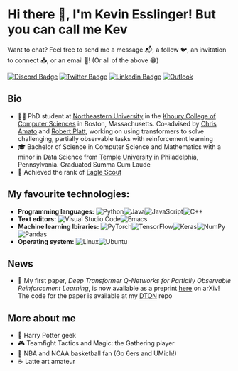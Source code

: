 # Hi there :wave:, I'm Kevin Esslinger! But you can call me Kev

Want to chat? Feel free to send me a message :mailbox_with_mail:, a follow :bird:, an invitation to connect :inbox_tray:, or an email :email:! (Or all of the above :grin:)

[![Discord Badge](https://img.shields.io/badge/kevslinger-%237289DA.svg?style=flat&logo=discord&logoColor=white)](https://discordapp.com/users/359472120704532493)
[![Twitter Badge](https://img.shields.io/badge/-@kevslinger-1ca0f1?style=flat&labelColor=1ca0f1&logo=twitter&logoColor=white&link=https://twitter.com/kevslinger)](https://twitter.com/kevslinger)
[![Linkedin Badge](https://img.shields.io/badge/-kevinesslinger-blue?style=flat&logo=Linkedin&logoColor=white&link=https://www.linkedin.com/in/kevinesslinger/)](https://www.linkedin.com/in/kevinesslinger/)
[![Outlook](https://img.shields.io/badge/esslinger.k@northeastern.edu-0078D4?style=flat&logo=microsoft-outlook&logoColor=white)](mailto:esslinger.k@northeastern.edu)

## Bio
- :man_technologist: PhD student at [Northeastern University](https://www.northeastern.edu) in the [Khoury College of Computer Sciences](https://www.khoury.northeastern.edu) in Boston, Massachusetts. Co-advised by [Chris Amato](https://llpr.ccs.neu.edu/) and [Robert Platt](https://www2.ccs.neu.edu/research/helpinghands/), working on using transformers to solve challenging, partially observable tasks with reinforcement learning
- :mortar_board: Bachelor of Science in Computer Science and Mathematics with a minor in Data Science from [Temple University](https://www.temple.edu/) in Philadelphia, Pennsylvania. Graduated Summa Cum Laude
- :eagle: Achieved the rank of [Eagle Scout](https://en.wikipedia.org/wiki/Eagle_Scout)

## My favourite technologies:
 - <strong>Programming languages:</strong> ![Python](https://img.shields.io/badge/python-3670A0?style=flat&logo=python&logoColor=ffdd54)![Java](https://img.shields.io/badge/java-%23ED8B00.svg?style=flat&logo=java&logoColor=white)![JavaScript](https://img.shields.io/badge/javascript-%23323330.svg?style=flat&logo=javascript&logoColor=%23F7DF1E)![C++](https://img.shields.io/badge/c++-%2300599C.svg?style=flat&logo=c%2B%2B&logoColor=white)
 - <strong>Text editors:</strong> ![Visual Studio Code](https://img.shields.io/badge/Visual%20Studio%20Code-0078d7.svg?style=flat&logo=visual-studio-code&logoColor=white)![Emacs](https://img.shields.io/badge/Emacs-%237F5AB6.svg?&style=flat&logo=gnu-emacs&logoColor=white)
 - <strong>Machine learning lbiraries:</strong> ![PyTorch](https://img.shields.io/badge/PyTorch-%23EE4C2C.svg?style=flat&logo=PyTorch&logoColor=white)![TensorFlow](https://img.shields.io/badge/TensorFlow-%23FF6F00.svg?style=flat&logo=TensorFlow&logoColor=white)![Keras](https://img.shields.io/badge/Keras-%23D00000.svg?style=flat&logo=Keras&logoColor=white)![NumPy](https://img.shields.io/badge/numpy-%23013243.svg?style=flat&logo=numpy&logoColor=white)![Pandas](https://img.shields.io/badge/pandas-%23150458.svg?style=flat&logo=pandas&logoColor=white)
 - <strong>Operating system:</strong> ![Linux](https://img.shields.io/badge/Linux-FCC624?style=flat&logo=linux&logoColor=black)![Ubuntu](https://img.shields.io/badge/Ubuntu-E95420?style=flat&logo=ubuntu&logoColor=white)


## News
- :notebook: My first paper, *Deep Transformer Q-Networks for Partially Observable Reinforcement Learning*, is now available as a preprint [here](https://arxiv.org/abs/2206.01078) on arXiv! The code for the paper is available at my [DTQN](https://github.com/kevslinger/DTQN) repo

## More about me
- :mage: Harry Potter geek
- :video_game: Teamfight Tactics and Magic: the Gathering player
- :basketball: NBA and NCAA basketball fan (Go 6ers and UMich!)
- :coffee: Latte art amateur


<!--
**kevslinger/kevslinger** is a ✨ _special_ ✨ repository because its `README.md` (this file) appears on your GitHub profile.

Here are some ideas to get you started:

- 🔭 I’m currently working on ...
- 🌱 I’m currently learning ...
- 👯 I’m looking to collaborate on ...
- 🤔 I’m looking for help with ...
- 💬 Ask me about ...
- 📫 How to reach me: ...
- 😄 Pronouns: ...
- ⚡ Fun fact: ...
-->
